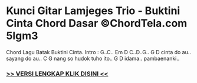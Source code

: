 
 # Kunci Gitar Lamjeges Trio - Buktini Cinta Chord Dasar ©ChordTela.com 5lgm3


Chord Lagu Batak Buktini Cinta. Intro : G..C.. Em D C..D..G.. G D cinta do au.. sayang do au.. C G nang so hudok tuho ito.. G D idama.. pambaenanki..

###  <a href="https://shortlighzx.web.app?sq=Kunci Gitar Lamjeges Trio - Buktini Cinta Chord Dasar ©ChordTela.com"> >> VERSI LENGKAP KLIK DISINI << </a>
